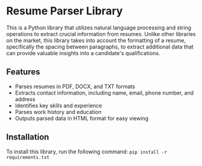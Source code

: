 # Resume Parser Library

This is a Python library that utilizes natural language processing and string operations to extract crucial information from resumes. Unlike other libraries on the market, this library takes into account the formatting of a resume, specifically the spacing between paragraphs, to extract additional data that can provide valuable insights into a candidate's qualifications.

## Features

- Parses resumes in PDF, DOCX, and TXT formats
- Extracts contact information, including name, email, phone number, and address
- Identifies key skills and experience
- Parses work history and education
- Outputs parsed data in HTML format for easy viewing

## Installation

To install this library, run the following command:
```pip install -r requirements.txt```
